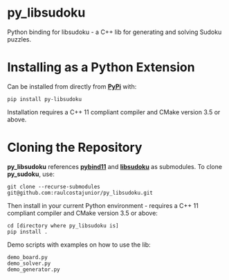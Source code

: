 # py_libsudoku
Python binding for libsudoku - a C++ lib for generating and solving Sudoku puzzles.

# Installing as a Python Extension

Can be installed from directly from [**PyPi**](https://pypi.org/project/py-libsudoku) with:

    pip install py-libsudoku
    
Installation requires a C++ 11 compliant compiler and CMake version 3.5 or above.

# Cloning the Repository

**py_libsudoku** references [**pybind11**](https://github.com/pybind/pybind11) and [**libsudoku**](https://github.com/raulcostajunior/libsudoku) as submodules. To clone **py_sudoku**, use:

    git clone --recurse-submodules git@github.com:raulcostajunior/py_libsudoku.git

Then install in your current Python environment - requires a C++ 11 compliant compiler and CMake version 3.5 or above:

    cd [directory where py_libsudoku is]
    pip install .

Demo scripts with examples on how to use the lib:

    demo_board.py
    demo_solver.py
    demo_generator.py


